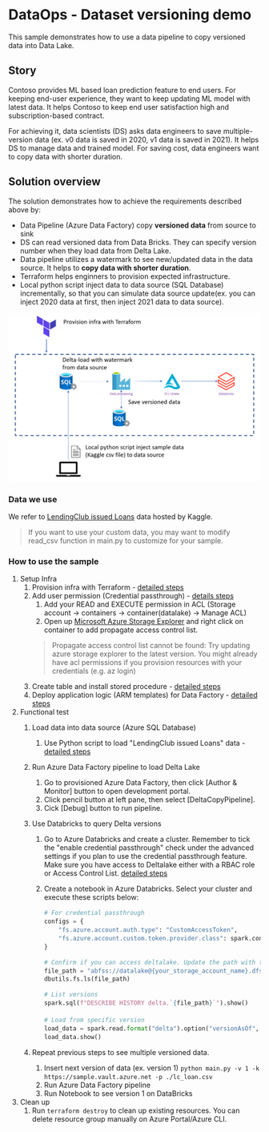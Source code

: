 # DataOps - Dataset versioning demo

This sample demonstrates how to use a data pipeline to copy versioned data into Data Lake.

## Story

Contoso provides ML based loan prediction feature to end users. For keeping end-user experience, they want to keep updating ML model with latest data. It helps Contoso to keep end user satisfaction high and subscription-based contract.

For achieving it, data scientists (DS) asks data engineers to save multiple-version data (ex. v0 data is saved in 2020, v1 data is saved in 2021). It helps DS to manage data and trained model. For saving cost, data engineers want to copy data with shorter duration.

## Solution overview

The solution demonstrates how to achieve the requirements described above by:

- Data Pipeline (Azure Data Factory) copy **versioned data** from source to sink
- DS can read versioned data from Data Bricks. They can specify version number when they load data from Delta Lake.
- Data pipeline utilizes a watermark to see new/updated data in the data source. It helps to **copy data with shorter duration**.
- Terraform helps enginners to provision expected infrastructure.
- Local python script inject data to data source (SQL Database) incrementally, so that you can simulate data source update(ex. you can inject 2020 data at first, then inject 2021 data to data source).

![architecture](./docs/images/architecture.PNG)

### Data we use

We refer to [LendingClub issued Loans](https://www.kaggle.com/husainsb/lendingclub-issued-loans?select=lc_loan.csv) data hosted by Kaggle.

> If you want to use your custom data, you may want to modify read_csv function in main.py to customize for your sample.

### How to use the sample

1. Setup Infra
    1. Provision infra with Terraform - [detailed steps](./infra/README.md)
    1. Add user permission (Credential passthrough) - [details steps](./databricks/README.md)
        1. Add your READ and EXECUTE permission in ACL (Storage account -> containers -> container(datalake) -> Manage ACL)
        1. Open up [Microsoft Azure Storage Explorer](https://azure.microsoft.com/en-us/features/storage-explorer/) and right click on container to add propagate access control list.
        > Propagate access control list cannot be found: Try updating azure storage explorer to the latest version.
        > You might already have acl permissions if you provision resources with your credentials (e.g. az login)
    1. Create table and install stored procedure - [detailed steps](./datafactory/config/README.md)
    1. Deploy application logic (ARM templates) for Data Factory - [detailed steps](./datafactory/README.md)
1. Functional test
    1. Load data into data source (Azure SQL Database)
        1. Use Python script to load "LendingClub issued Loans" data - [detailed steps](./insert_sql/README.md)
    1. Run Azure Data Factory pipeline to load Delta Lake
        1. Go to provisioned Azure Data Factory, then click [Author & Monitor] button to open development portal.
        1. Click pencil button at left pane, then select [DeltaCopyPipeline].
        1. Cick [Debug] button to run pipeline.
    1. Use Databricks to query Delta versions
        1. Go to Azure Databricks and create a cluster. Remember to tick the "enable credential passthrough" check under the advanced settings if you plan to use the credential passthrough feature. Make sure you have access to Deltalake either with a RBAC role or Access Control List. [detailed steps](./databricks/README.md)
        1. Create a notebook in Azure Databricks. Select your cluster and execute these scripts below:

            ```python
            # For credential passthrough
            configs = {
                "fs.azure.account.auth.type": "CustomAccessToken",
                "fs.azure.account.custom.token.provider.class": spark.conf.get("spark.databricks.passthrough.adls.gen2.tokenProviderClassName")
            }
            ```

            ```python
            # Confirm if you can access deltalake. Update the path with the name of your storage account.
            file_path = "abfss://datalake@{your_storage_account_name}.dfs.core.windows.net/lc_loan"
            dbutils.fs.ls(file_path)
            ```

            ```python
            # List versions
            spark.sql(f"DESCRIBE HISTORY delta.`{file_path}`").show()

            # Load from specific version
            load_data = spark.read.format("delta").option("versionAsOf", 0).load(file_path)
            load_data.show()
            ```

    1. Repeat previous steps to see multiple versioned data.
        1. Insert next version of data (ex. version 1) ```python main.py -v 1 -k https://sample.vault.azure.net -p ./lc_loan.csv```
        1. Run Azure Data Factory pipeline
        1. Run Notebook to see version 1 on DataBricks
1. Clean up
    1. Run `terraform destroy` to clean up existing resources. You can delete resource group manually on Azure Portal/Azure CLI.
